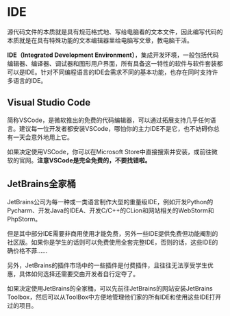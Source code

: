 # IDE
源代码文件的本质就是具有规范格式地、写给电脑看的文本文件，因此编写代码的本质就是在具有特殊功能的文本编辑器里给电脑写文章，教电脑干活。

**IDE（Integrated Development Environment）**，集成开发环境，一般包括代码编辑器、编译器、调试器和图形用户界面，所有具备这一特性的软件与软件套装都可以是IDE。针对不同编程语言的IDE会需求不同的基本功能，也存在同时支持许多语言的IDE。

## Visual Studio Code
简称VSCode，是微软推出的免费的代码编辑器，可以通过拓展支持几乎任何语言。建议每一位开发者都安装VSCode，哪怕你的主力IDE不是它，也不妨碍你总有一天会意外地用上它。

如果决定使用VSCode，你可以在Microsoft Store中直接搜索并安装，或前往微软的官网。**注意VSCode是完全免费的，不要找错啦。**

## JetBrains全家桶
JetBrains公司为每一种或一类语言制作大型的重量级IDE，例如开发Python的Pycharm、开发Java的IDEA、开发C/C++的CLion和网站相关的WebStorm和PhpStorm。

但是其中部分IDE需要非商用使用才能免费，另外一些IDE提供免费但功能阉割的社区版。如果你是学生的话则可以免费使用全套完整IDE，否则的话，这些IDE的确价格不菲……

另外，JetBrains的插件市场中的一些插件是付费插件，且往往无法享受学生优惠，具体如何选择还需要交由开发者自行定夺了。

如果决定使用JetBrains的全家桶，可以先前往JetBrains的网站安装JetBrains Toolbox，然后可以从ToolBox中方便地管理他们家的所有IDE和使用这些IDE打开过的项目。